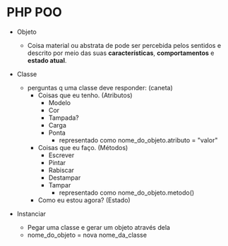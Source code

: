 # PHP POO

- Objeto

  - Coisa material ou abstrata de pode ser percebida pelos sentidos e descrito por meio das suas **características**, **comportamentos** e **estado atual**.

- Classe
  - perguntas q uma classe deve responder: (caneta)
    - Coisas que eu tenho. (Atributos)
      - Modelo
      - Cor
      - Tampada?
      - Carga
      - Ponta 
        - representado como nome_do_objeto.atributo = "valor"
    - Coisas que eu faço. (Métodos)
      - Escrever
      - Pintar
      - Rabiscar
      - Destampar
      - Tampar
        - representado como nome_do_objeto.metodo()
    - Como eu estou agora? (Estado)
- Instanciar
  - Pegar uma classe e gerar um objeto através dela
  - nome_do_objeto = nova nome_da_classe
